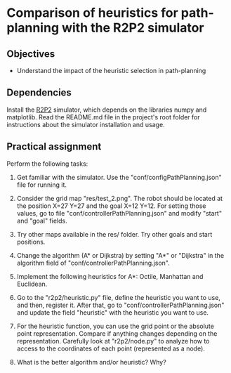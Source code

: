 # Comparison of heuristics for path-planning with the R2P2 simulator

## Objectives

* Understand the impact of the heuristic selection in path-planning

## Dependencies

Install the [R2P2](https://github.com/ISG-UAH/R2P2) simulator, which depends on the libraries numpy and matplotlib. Read the README.md file in the project's root folder for instructions about the simulator installation and usage.

## Practical assignment

Perform the following tasks:

1. Get familiar with the simulator. Use the "conf/configPathPlanning.json" file for running it.

2. Consider the grid map "res/test_2.png". The robot should be located at the position X=27 Y=27 and the goal X=12 Y=12. For setting those values, go to file "conf/controllerPathPlanning.json" and modify "start" and "goal" fields. 

3. Try other maps available in the res/ folder. Try other goals and start positions.

4. Change the algorithm (A* or Dijkstra) by setting "A*" or "Dijkstra" in the algorithm field of "conf/controllerPathPlanning.json". 

5. Implement the following heuristics for A*: Octile, Manhattan and Euclidean.

6. Go to the "r2p2/heuristic.py" file, define the heuristic you want to use, and then, register it. After that, go to "conf/controllerPathPlanning.json" and update the field "heuristic" with the heuristic you want to use. 

7. For the heuristic function, you can use the grid point or the absolute point representation. Compare if anything changes depending on the representation. Carefully look at "r2p2/node.py" to analyze how to access to the coordinates of each point (represented as a node).

8. What is the better algorithm and/or heuristic? Why?
